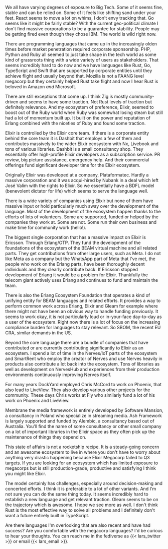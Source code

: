 We all have varying degrees of exposure to Big Tech. Some of it seems fine, stable and can be relied on. Some of it feels like shifting sand under your feet. React seems to move a lot on whims, I don't envy tracking that. Go seems like it might be fairly stable? With the current geo-political climate I don't find massive corporations to be a guarantee for stability. People may be getting fired even though they chose IBM. The world is wild right now.

There are programming languages that came up in the increasingly olden times before market penetration required corporate sponsorship. PHP, Python and Ruby all seemed to just take shape in the tech world as some kind of grassroots thing with a wide variety of users as stakeholders. That seems incredibly hard to do now and we have languages like Rust, Go, TypeScript and Swift that are supported by corporate entities until they achieve flight and usually beyond that. Mozilla is not a FAANG level megacorp but they certainly helped Rust take flight and now I hear Rust is beloved in Amazon *and* Microsoft.

There are still exceptions that come up. I think Zig is mostly community-driven and seems to have some traction. Not Rust levels of traction but definitely relevance. And my ecosystem of preference, Elixir, seemed to boost out of the Ruby world when Ruby was somewhat losing steam but still had a lot of momentum built up. It built on the power and reputation of Erlang combined with the niceties of Ruby and found some traction.

Elixir is controlled by the Elixir core team. If there is a corporate entity behind the core team it is Dashbit that employs a few of them and contributes massively to the wider Elixir ecosystem with Nx, Livebook and tons of various libraries. Dashbit is a small consultancy shop. They essentially offer high-profile Elixir developers as a subscription service. PR review, big picture assistance, emergency help. And their commercial offerings fund significant developer time for the Elixir ecosystem.

Originally Elixir was developed at a company, Plataformatec. Hardly a massive corporation and it was acqui-hired by Nubank in a deal which left José Valim with the rights to Elixir. So we essentially have a BDFL model (benevolent dictator for life) which seems to serve the language well.

There is a wide variety of companies using Elixir but none of them have massive input or hold particularly much sway over the development of the language. Most of the development of the ecosystem happen thanks to the efforts of lots of volunteers. Some are supported, funded or helped by the companies they work at. Some are not. Some run their own business and make time for community work (hello!).

The biggest single corporation that has a massive impact on Elixir is Ericsson. Through Erlang/OTP. They fund the development of the foundations of the ecosystem of the BEAM virtual machine and all related parts. They get contributions from other large users, such as Meta. I do not like Meta as a company but the WhatsApp part of Meta that I've met, the people who work on the Erlang parts, have been thoroughly decent individuals and they clearly contribute back. If Ericsson stopped development of Erlang it would be a problem for Elixir. Thankfully the telecom giant actively uses Erlang and continues to fund and maintain the team.

There is also the Erlang Ecosystem Foundation that operates a kind of unifying entity for BEAM languages and related efforts. It provides a way to perform common work across Erlang, Elixir and Gleam for example where there might not have been an obvious way to handle funding previously. It seems to work okay, it is not particularly loud or in-your-face day-to-day as a user of the ecosystem. Right now there is a lot of focus on the increasing compliance burden for languages to stay relevant. So SBOM, the recent EU CRA, similar demands in the US.

Beyond the core language there are a bundle of companies that have contributed or are currently contributing significantly to Elixir as an ecosystem. I spend a lot of time in the Nerves/IoT parts of the ecosystem and SmartRent who employ the creator of Nerves and use Nerves heavily in products also contribute a lot back into the ecosystem. Tons of libraries as well as development on NervesHub and experiences from their production environments continuously improving Nerves itself.

For many years DockYard employed Chris McCord to work on Phoenix, that also lead to LiveView. They also develop various other projects for the community. These days Chris works at Fly who similarly fund a lot of his work on Phoenix and LiveView.

Membrane the media framework is entirely developed by Software Mansion, a consultancy in Poland who specialize in streaming media. Ash Framework is largely supported and funded by Alembic, a consultancy based out of Australia. You'll find the name of some consultancy or other small company on a lot of important libraries in the Elixir space as they often pick up the maintenance of things they depend on.

This state of affairs is not a rocketship recipe. It is a steady-going concern and an awesome ecosystem to live in where you don't have to worry about anything very drastic happening because Elixir Megacorp failed to Q3 targets. If you are looking for an ecosystem which has limited exposure to megacorps but is still production-grade, productive and satisfying I think you might like Elixir.

The model certainly has challenges, especially around decision-making and concerted efforts. I think it is preferable to a lot of other variants. And I'm not sure you can do the same thing today. It seems incredibly hard to establish a new language and get relevant traction. Gleam seems to be on the trajectory which is awesome. I hope we see more as well. I don't think Rust is the most effective way to solve all problems and I definitely don't want a future entirely built in TypeScript.

Are there languages I'm overlooking that are also recent and have had success? Are you comfortable with the megacorp languages? I'd be curious to hear your thoughts. You can reach me in the fediverse as {{< lars_twitter >}} or email {{< lars_email >}}.
